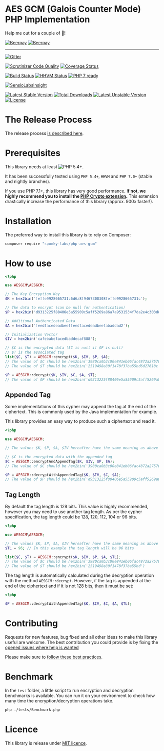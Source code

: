 AES GCM (Galois Counter Mode) PHP Implementation
====================================================

Help me out for a couple of :beers:!

[![Beerpay](https://beerpay.io/Spomky-Labs/php-aes-gcm/badge.svg?style=beer-square)](https://beerpay.io/Spomky-Labs/php-aes-gcm)  [![Beerpay](https://beerpay.io/Spomky-Labs/php-aes-gcm/make-wish.svg?style=flat-square)](https://beerpay.io/Spomky-Labs/php-aes-gcm?focus=wish)

----
[![Gitter](https://badges.gitter.im/Spomky-Labs/php-aes-gcm.svg)](https://gitter.im/Spomky-Labs/php-aes-gcm?utm_source=badge&utm_medium=badge&utm_campaign=pr-badge)

[![Scrutinizer Code Quality](https://scrutinizer-ci.com/g/Spomky-Labs/php-aes-gcm/badges/quality-score.png?b=master)](https://scrutinizer-ci.com/g/Spomky-Labs/php-aes-gcm/?branch=master)
[![Coverage Status](https://coveralls.io/repos/github/Spomky-Labs/php-aes-gcm/badge.svg?branch=master)](https://coveralls.io/github/Spomky-Labs/php-aes-gcm?branch=master)

[![Build Status](https://travis-ci.org/Spomky-Labs/php-aes-gcm.svg?branch=master)](https://travis-ci.org/Spomky-Labs/php-aes-gcm)
[![HHVM Status](http://hhvm.h4cc.de/badge/spomky-labs/php-aes-gcm.svg)](http://hhvm.h4cc.de/package/spomky-labs/php-aes-gcm)
[![PHP 7 ready](http://php7ready.timesplinter.ch/Spomky-Labs/php-aes-gcm/badge.svg)](https://travis-ci.org/Spomky-Labs/php-aes-gcm)

[![SensioLabsInsight](https://insight.sensiolabs.com/projects/1460711c-d11d-486c-a73a-8290d3e03460/big.png)](https://insight.sensiolabs.com/projects/1460711c-d11d-486c-a73a-8290d3e03460)

[![Latest Stable Version](https://poser.pugx.org/Spomky-Labs/php-aes-gcm/v/stable.png)](https://packagist.org/packages/Spomky-Labs/php-aes-gcm)
[![Total Downloads](https://poser.pugx.org/Spomky-Labs/php-aes-gcm/downloads.png)](https://packagist.org/packages/Spomky-Labs/php-aes-gcm)
[![Latest Unstable Version](https://poser.pugx.org/Spomky-Labs/php-aes-gcm/v/unstable.png)](https://packagist.org/packages/Spomky-Labs/php-aes-gcm)
[![License](https://poser.pugx.org/Spomky-Labs/php-aes-gcm/license.png)](https://packagist.org/packages/Spomky-Labs/php-aes-gcm)


# The Release Process

The release process [is described here](doc/Release.md).

# Prerequisites

This library needs at least ![PHP 5.4+](https://img.shields.io/badge/PHP-5.4%2B-ff69b4.svg).

It has been successfully tested using `PHP 5.4+`, `HHVM` and `PHP 7.0+` (stable and nightly branches).

If you use PHP 7.1+, this library has very good performance. **If not, we highly recommend you to install the [PHP Crypto extension](https://github.com/bukka/php-crypto).**
This extension drastically increase the performance of this library (approx. 900x faster!).

# Installation

The preferred way to install this library is to rely on Composer:

```sh
composer require "spomky-labs/php-aes-gcm"
```

# How to use

```php
<?php

use AESGCM\AESGCM;

// The Key Encryption Key
$K = hex2bin('feffe9928665731c6d6a8f9467308308feffe9928665731c');

// The data to encrypt (can be null for authentication)
$P = hex2bin('d9313225f88406e5a55909c5aff5269a86a7a9531534f7da2e4c303d8a318a721c3c0c95956809532fcf0e2449a6b525b16aedf5aa0de657ba637b39');

// Additional Authenticated Data
$A = hex2bin('feedfacedeadbeeffeedfacedeadbeefabaddad2');

// Initialization Vector
$IV = hex2bin('cafebabefacedbaddecaf888');

// $C is the encrypted data ($C is null if $P is null)
// $T is the associated tag
list($C, $T) = AESGCM::encrypt($K, $IV, $P, $A);
// The value of $C should be hex2bin('3980ca0b3c00e841eb06fac4872a2757859e1ceaa6efd984628593b40ca1e19c7d773d00c144c525ac619d18c84a3f4718e2448b2fe324d9ccda2710')
// The value of $T should be hex2bin('2519498e80f1478f37ba55bd6d27618c')

$P = AESGCM::decrypt($K, $IV, $C, $A, $T);
// The value of $P should be hex2bin('d9313225f88406e5a55909c5aff5269a86a7a9531534f7da2e4c303d8a318a721c3c0c95956809532fcf0e2449a6b525b16aedf5aa0de657ba637b39')
```

## Appended Tag

Some implementations of this cypher may append the tag at the end of the ciphertext.
This is commonly used by the Java implementation for example.

This library provides an easy way to produce such a ciphertext and read it.

```php
<?php

use AESGCM\AESGCM;

// The values $K, $P, $A, $IV hereafter have the same meaning as above

// $C is the encrypted data with the appended tag
$C = AESGCM::encryptAndAppendTag($K, $IV, $P, $A);
// The value of $C should be hex2bin('3980ca0b3c00e841eb06fac4872a2757859e1ceaa6efd984628593b40ca1e19c7d773d00c144c525ac619d18c84a3f4718e2448b2fe324d9ccda27102519498e80f1478f37ba55bd6d27618c')

$P = AESGCM::decryptWithAppendedTag($K, $IV, $C, $A);
// The value of $P should be hex2bin('d9313225f88406e5a55909c5aff5269a86a7a9531534f7da2e4c303d8a318a721c3c0c95956809532fcf0e2449a6b525b16aedf5aa0de657ba637b392519498e80f1478f37ba55bd6d27618c')
```

## Tag Length

By default the tag length is 128 bits. This value is highly recommended, however you may need to use another tag length.
As per the cypher specification, the tag length could be 128, 120, 112, 104 or 96 bits.

```php
<?php

use AESGCM\AESGCM;

// The values $K, $P, $A, $IV hereafter have the same meaning as above
$TL = 96; // In this example the tag length will be 96 bits

list($C, $T) = AESGCM::encrypt($K, $IV, $P, $A, $TL);
// The value of $C should be hex2bin('3980ca0b3c00e841eb06fac4872a2757859e1ceaa6efd984628593b40ca1e19c7d773d00c144c525ac619d18c84a3f4718e2448b2fe324d9ccda2710')
// The value of $T should be hex2bin('2519498e80f1478f37ba55bd')
```

The tag length is automatically calculated during the decryption operation with the method `AESGCM::decrypt`.
However, if the tag is appended at the end of the ciphertext and if it is not 128 bits, then it must be set:

```php
<?php

$P = AESGCM::decryptWithAppendedTag($K, $IV, $C, $A, $TL);
```

# Contributing

Requests for new features, bug fixed and all other ideas to make this library useful are welcome.
The best contribution you could provide is by fixing the [opened issues where help is wanted](https://github.com/Spomky-Labs/php-aes-gcm/issues?q=is%3Aissue+is%3Aopen+label%3A%22help+wanted%22)

Please make sure to [follow these best practices](doc/Contributing.md).

# Benchmark

In the `test` folder, a little script to run encryption and decryption benchmarks is available.
You can run it on your environment to check how many time the encryption/decryption operations take.

```sh
php ./tests/Benchmark.php
```

# Licence

This library is release under [MIT licence](LICENSE).
